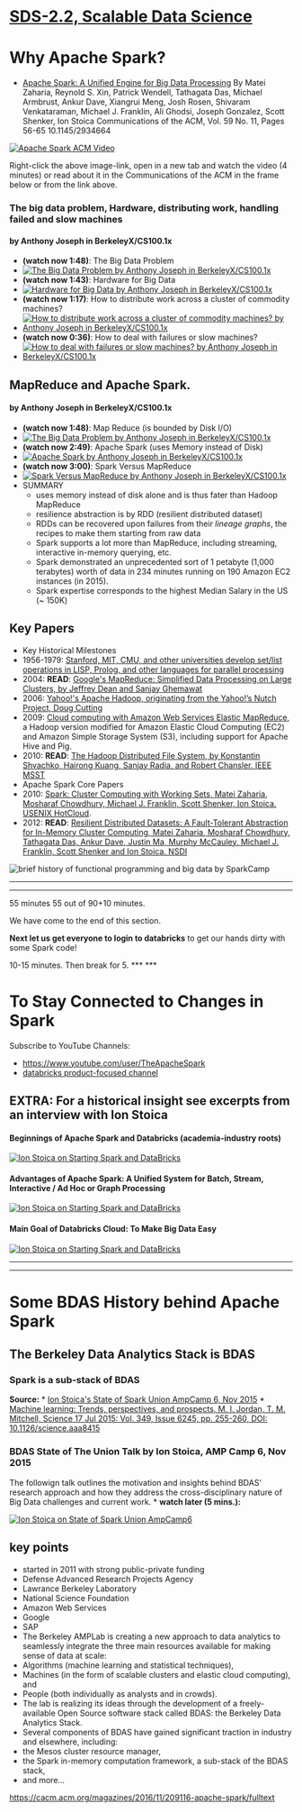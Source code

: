 [SDS-2.2, Scalable Data Science](https://lamastex.github.io/scalable-data-science/sds/2/2/)
===========================================================================================

Why Apache Spark?
=================

-   [Apache Spark: A Unified Engine for Big Data Processing](https://cacm.acm.org/magazines/2016/11/209116-apache-spark/fulltext) By Matei Zaharia, Reynold S. Xin, Patrick Wendell, Tathagata Das, Michael Armbrust, Ankur Dave, Xiangrui Meng, Josh Rosen, Shivaram Venkataraman, Michael J. Franklin, Ali Ghodsi, Joseph Gonzalez, Scott Shenker, Ion Stoica Communications of the ACM, Vol. 59 No. 11, Pages 56-65 10.1145/2934664

[![Apache Spark ACM Video](https://i.vimeocdn.com/video/597494216_640.jpg)](https://player.vimeo.com/video/185645796)

Right-click the above image-link, open in a new tab and watch the video (4 minutes) or read about it in the Communications of the ACM in the frame below or from the link above.

### The big data problem, Hardware, distributing work, handling failed and slow machines

#### by Anthony Joseph in BerkeleyX/CS100.1x

-   **(watch now 1:48)**: The Big Data Problem
-   [![The Big Data Problem by Anthony Joseph in BerkeleyX/CS100.1x](http://img.youtube.com/vi/0JdJe5iehhw/0.jpg)](https://www.youtube.com/watch?v=0JdJe5iehhw&modestbranding=1&start=1)
-   **(watch now 1:43)**: Hardware for Big Data
-   [![Hardware for Big Data by Anthony Joseph in BerkeleyX/CS100.1x](http://img.youtube.com/vi/KmIIMdsXGzc/0.jpg)](https://www.youtube.com/watch?v=KmIIMdsXGzc&rel=0&autoplay=1&modestbranding=1&start=1)
-   **(watch now 1:17)**: How to distribute work across a cluster of commodity machines?
-   [![How to distribute work across a cluster of commodity machines? by Anthony Joseph in BerkeleyX/CS100.1x](http://img.youtube.com/vi/Euk1v3VtNcM/0.jpg)](https://www.youtube.com/watch?v=Euk1v3VtNcM&rel=0&autoplay=1&modestbranding=1&start=1)
-   **(watch now 0:36)**: How to deal with failures or slow machines?
-   [![How to deal with failures or slow machines? by Anthony Joseph in BerkeleyX/CS100.1x](http://img.youtube.com/vi/NaHNsPEK3KA/0.jpg)](https://www.youtube.com/watch?v=NaHNsPEK3KA&rel=0&autoplay=1&modestbranding=1&start=1)

MapReduce and Apache Spark.
---------------------------

#### by Anthony Joseph in BerkeleyX/CS100.1x

-   **(watch now 1:48)**: Map Reduce (is bounded by Disk I/O)
-   [![The Big Data Problem by Anthony Joseph in BerkeleyX/CS100.1x](http://img.youtube.com/vi/NqG_hYAKjYk/0.jpg)](https://www.youtube.com/watch?v=NqG_hYAKjYk&rel=0&autoplay=1&modestbranding=1&start=1)
-   **(watch now 2:49)**: Apache Spark (uses Memory instead of Disk)
-   [![Apache Spark by Anthony Joseph in BerkeleyX/CS100.1x](http://img.youtube.com/vi/vat5Jki1lbI/0.jpg)](https://www.youtube.com/watch?v=vat5Jki1lbI&rel=0&autoplay=1&modestbranding=1&start=1)
-   **(watch now 3:00)**: Spark Versus MapReduce
-   [![Spark Versus MapReduce by Anthony Joseph in BerkeleyX/CS100.1x](http://img.youtube.com/vi/Ddq3Gua2QFg/0.jpg)](https://www.youtube.com/watch?v=Ddq3Gua2QFg&rel=0&autoplay=1&modestbranding=1&start=1)
-   SUMMARY
    -   uses memory instead of disk alone and is thus fater than Hadoop MapReduce
    -   resilience abstraction is by RDD (resilient distributed dataset)
    -   RDDs can be recovered upon failures from their *lineage graphs*, the recipes to make them starting from raw data
    -   Spark supports a lot more than MapReduce, including streaming, interactive in-memory querying, etc.
    -   Spark demonstrated an unprecedented sort of 1 petabyte (1,000 terabytes) worth of data in 234 minutes running on 190 Amazon EC2 instances (in 2015).
    -   Spark expertise corresponds to the highest Median Salary in the US (~ 150K)

Key Papers
----------

-   Key Historical Milestones
-   1956-1979: [Stanford, MIT, CMU, and other universities develop set/list operations in LISP, Prolog, and other languages for parallel processing](http://www-formal.stanford.edu/jmc/history/lisp/lisp.html)
-   2004: **READ**: [Google's MapReduce: Simplified Data Processing on Large Clusters, by Jeffrey Dean and Sanjay Ghemawat](http://research.google.com/archive/mapreduce.html)
-   2006: [Yahoo!'s Apache Hadoop, originating from the Yahoo!’s Nutch Project, Doug Cutting](http://developer.yahoo.com/hadoop/)
-   2009: [Cloud computing with Amazon Web Services Elastic MapReduce](http://aws.amazon.com/elasticmapreduce/), a Hadoop version modified for Amazon Elastic Cloud Computing (EC2) and Amazon Simple Storage System (S3), including support for Apache Hive and Pig.
-   2010: **READ**: [The Hadoop Distributed File System, by Konstantin Shvachko, Hairong Kuang, Sanjay Radia, and Robert Chansler. IEEE MSST](http://dx.doi.org/10.1109/MSST.2010.5496972)
-   Apache Spark Core Papers
    </h1>
-   2010: [Spark: Cluster Computing with Working Sets, Matei Zaharia, Mosharaf Chowdhury, Michael J. Franklin, Scott Shenker, Ion Stoica. USENIX HotCloud](http://people.csail.mit.edu/matei/papers/2010/hotcloud_spark.pdf).
-   2012: **READ**: [Resilient Distributed Datasets: A Fault-Tolerant Abstraction for In-Memory Cluster Computing, Matei Zaharia, Mosharaf Chowdhury, Tathagata Das, Ankur Dave, Justin Ma, Murphy McCauley, Michael J. Franklin, Scott Shenker and Ion Stoica. NSDI](http://usenix.org/system/files/conference/nsdi12/nsdi12-final138.pdf)

![brief history of functional programming and big data by SparkCamp](https://raw.githubusercontent.com/raazesh-sainudiin/scalable-data-science/master/images/week1/dbTrImg_BriefHistoryFuncProgBigData700x.png)

------------------------------------------------------------------------

------------------------------------------------------------------------

55 minutes 55 out of 90+10 minutes.

We have come to the end of this section.

**Next let us get everyone to login to databricks** to get our hands dirty with some Spark code!

10-15 minutes. Then break for 5. *** ***

To Stay Connected to Changes in Spark
=====================================

Subscribe to YouTube Channels:

-   <https://www.youtube.com/user/TheApacheSpark>
-   [databricks product-focused channel](https://www.youtube.com/channel/UC3q8O3Bh2Le8Rj1-Q-_UUbA)

EXTRA: For a historical insight see excerpts from an interview with Ion Stoica
------------------------------------------------------------------------------

#### Beginnings of Apache Spark and Databricks (academia-industry roots)

[![Ion Stoica on Starting Spark and DataBricks](http://img.youtube.com/vi/bHH8sG-F9tg/0.jpg)](https://www.youtube.com/watch?v=bHH8sG-F9tg&rel=0&autoplay=1&modestbranding=1&start=231&end=365)

#### Advantages of Apache Spark: A Unified System for Batch, Stream, Interactive / Ad Hoc or Graph Processing

[![Ion Stoica on Starting Spark and DataBricks](http://img.youtube.com/vi/bHH8sG-F9tg/0.jpg)](https://www.youtube.com/watch?v=bHH8sG-F9tg&rel=0&autoplay=1&modestbranding=1&start=458&end=726)

#### Main Goal of Databricks Cloud: To Make Big Data Easy

[![Ion Stoica on Starting Spark and DataBricks](http://img.youtube.com/vi/bHH8sG-F9tg/0.jpg)](https://www.youtube.com/watch?v=bHH8sG-F9tg&rel=0&autoplay=1&modestbranding=1&start=890&end=985)

------------------------------------------------------------------------

------------------------------------------------------------------------

Some BDAS History behind Apache Spark
=====================================

The Berkeley Data Analytics Stack is BDAS
-----------------------------------------

### Spark is a sub-stack of BDAS

**Source:** \* [Ion Stoica's State of Spark Union AmpCamp 6, Nov 2015](https://www.slideshare.net/secret/9ON8EEAlVKP3Sl) \* [Machine learning: Trends, perspectives, and prospects, M. I. Jordan, T. M. Mitchell, Science 17 Jul 2015: Vol. 349, Issue 6245, pp. 255-260, DOI: 10.1126/science.aaa8415](http://science.sciencemag.org/content/349/6245/255.full-text.pdf+html)

### BDAS State of The Union Talk by Ion Stoica, AMP Camp 6, Nov 2015

The followign talk outlines the motivation and insights behind BDAS' research approach and how they address the cross-disciplinary nature of Big Data challenges and current work. \* **watch later (5 mins.):**

[![Ion Stoica on State of Spark Union AmpCamp6](https://github.com/raazesh-sainudiin/scalable-data-science/raw/master/images/week1/stateofthebdasunionAmpCamp6Stoica-5_YTCover.png)](https://www.youtube.com/watch?v=s7kj9XzRBQk&start=91&end=386)

key points
----------

-   started in 2011 with strong public-private funding
-   Defense Advanced Research Projects Agency
-   Lawrance Berkeley Laboratory
-   National Science Foundation
-   Amazon Web Services
-   Google
-   SAP
-   The Berkeley AMPLab is creating a new approach to data analytics to seamlessly integrate the three main resources available for making sense of data at scale:
-   Algorithms (machine learning and statistical techniques),
-   Machines (in the form of scalable clusters and elastic cloud computing), and
-   People (both individually as analysts and in crowds).
-   The lab is realizing its ideas through the development of a freely-available Open Source software stack called BDAS: the Berkeley Data Analytics Stack.
-   Several components of BDAS have gained significant traction in industry and elsewhere, including:
-   the Mesos cluster resource manager,
-   the Spark in-memory computation framework, a sub-stack of the BDAS stack,
-   and more...

<a href="https://cacm.acm.org/magazines/2016/11/209116-apache-spark/fulltext">https://cacm.acm.org/magazines/2016/11/209116-apache-spark/fulltext</a>
